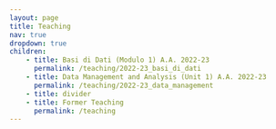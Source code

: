 ```yaml
---
layout: page
title: Teaching
nav: true
dropdown: true
children: 
    - title: Basi di Dati (Modulo 1) A.A. 2022-23
      permalink: /teaching/2022-23_basi_di_dati
    - title: Data Management and Analysis (Unit 1) A.A. 2022-23
      permalink: /teaching/2022-23_data_management
    - title: divider
    - title: Former Teaching
      permalink: /teaching
---
```

